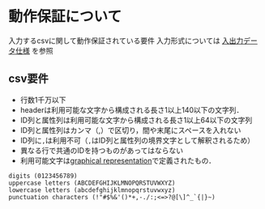 # 動作保証について
入力するcsvに関して動作保証されている要件
入力形式については [入出力データ仕様](data_in_out.md) を参照 
## csv要件
* 行数1千万以下
* headerは利用可能な文字から構成される長さ1以上140以下の文字列．
* ID列と属性列は利用可能な文字から構成される長さ1以上64以下の文字列
* ID列と属性列はカンマ（,）で区切り，間や末尾にスペースを入れない
* ID列に`,`は利用不可（`,`はID列と属性列の境界文字として解釈されるため）
* 異なる行で共通のIDを持つものがあってはならない
* 利用可能文字は[graphical representation](https://en.cppreference.com/w/cpp/string/byte/isgraph)で定義されたもの．
```
digits (0123456789)
uppercase letters (ABCDEFGHIJKLMNOPQRSTUVWXYZ)
lowercase letters (abcdefghijklmnopqrstuvwxyz)
punctuation characters (!"#$%&'()*+,-./:;<=>?@[\]^_`{|}~)
```